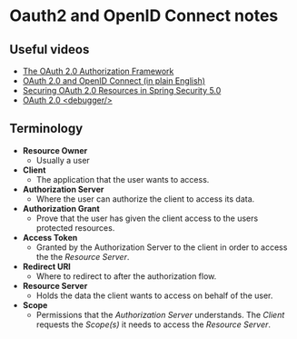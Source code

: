 # Oauth2 and OpenID Connect notes

## Useful videos

* [The OAuth 2.0 Authorization Framework](https://tools.ietf.org/html/rfc6749)
* [OAuth 2.0 and OpenID Connect (in plain English)](https://www.youtube.com/watch?v=996OiexHze0)
* [Securing OAuth 2.0 Resources in Spring Security 5.0](https://www.youtube.com/watch?v=1N-xwmoN83w)
* [OAuth 2.0 \<debugger/\>](https://oauthdebugger.com/)
## Terminology
* **Resource Owner**
  * Usually a user
* **Client**
  * The application that the user wants to access.
* **Authorization Server**
  * Where the user can authorize the client to access its data.
* **Authorization Grant**
  * Prove that the user has given the client access to the users protected resources.
* **Access Token**
  * Granted by the Authorization Server to the client in order to access the the *Resource Server*.
* **Redirect URI**
  * Where to redirect to after the authorization flow.
* **Resource Server**
  * Holds the data the client wants to access on behalf of the user.
* **Scope**
  * Permissions that the *Authorization Server* understands. The *Client* requests the *Scope(s)* it needs to access the
    *Resource Server*.